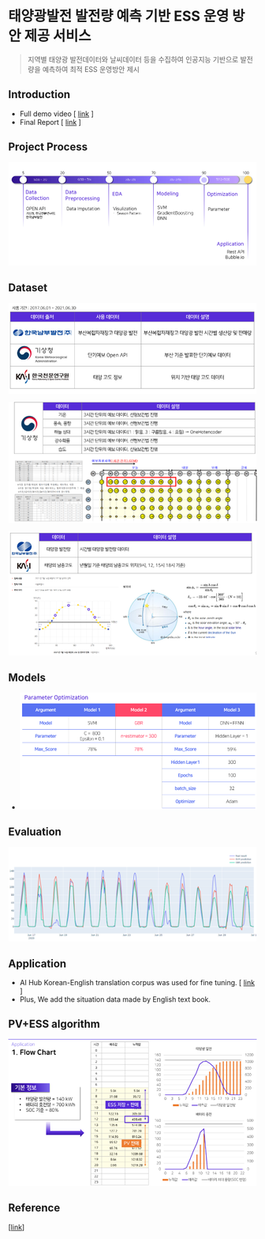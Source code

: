 # 태양광발전 발전량 예측 기반 ESS 운영 방안 제공 서비스  
> 지역별 태양광 발전데이터와 날씨데이터 등을 수집하여 인공지능 기반으로 발전량을 예측하여 최적 ESS 운영방안 제시

## Introduction
- Full demo video  [ [link](https://youtu.be/bqdp7wjlU8k) ]
- Final Report  [ [link](https://github.com/goareum93/2021_KDT_hackathon/blob/master/06%2C%20Submition/Final/1.%20renewable_PPT.pdf) ]




## Project Process
![image-20211029193025699](README.assets/image-20211029193025699.png)

## Dataset

![image-20211029193033257](README.assets/image-20211029193033257.png)

![image-20211029193045457](README.assets/image-20211029193045457.png)

![image-20211029193056419](README.assets/image-20211029193056419.png)

## Models

- ![image-20211029193115136](README.assets/image-20211029193115136.png)

## Evaluation

![image-20211029193245346](README.assets/image-20211029193245346.png)

## Application

- AI Hub Korean-English translation corpus was used for fine tuning. [ [link](https://aihub.or.kr/aidata/87) ]
- Plus, We add the situation data made by English text book.



## PV+ESS algorithm

![image-20211029193214226](README.assets/image-20211029193214226.png)

## Reference

[[link](https://www.notion.so/Main-b73c0f98c9d743e9ae39d6311c4003eb)]

